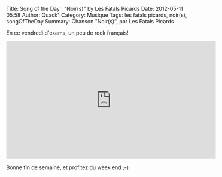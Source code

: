 Title: Song of the Day : "Noir(s)" by Les Fatals Picards
Date: 2012-05-11 05:58
Author: Quack1
Category: Musique
Tags: les fatals picards, noir(s), songOfTheDay
Summary: Chanson "Noir(s)", par Les Fatals Picards

En ce vendredi d'exams, un peu de rock français!

<iframe width="560" height="315" src="http://www.youtube.com/embed/CHpqjmz_j_Y" frameborder="0" allowfullscreen></iframe>

Bonne fin de semaine, et profitez du week end ;-)
